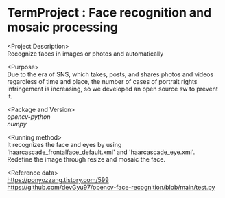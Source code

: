 # TermProject : Face recognition and mosaic processing
\<Project Description>  
Recognize faces in images or photos and automatically

\<Purpose>  
Due to the era of SNS, which takes, posts, and shares photos and videos regardless of time and place, the number of cases of portrait rights infringement is increasing, so we developed an open source sw to prevent it.

\<Package and Version>  
*opencv-python*  
*numpy*
  
\<Running method>  
It recognizes the face and eyes by using 'haarcascade_frontalface_default.xml' and 'haarcascade_eye.xml'.  
Redefine the image through resize and mosaic the face.
  
\<Reference data\>  
https://ponyozzang.tistory.com/599  
https://github.com/devGyu97/opencv-face-recognition/blob/main/test.py
